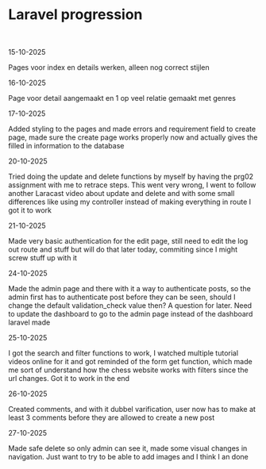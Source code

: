 <h1>Laravel progression</h1>
<br>
<p>15-10-2025</p>
<p>Pages voor index en details werken, alleen nog correct stijlen</p>

<p>16-10-2025</p>
<p>Page voor detail aangemaakt en 1 op veel relatie gemaakt met genres</p>

<p>17-10-2025</p>
<p>Added styling to the pages and made errors and requirement field to create page, 
made sure the create page works properly now and actually gives the filled in information to the database</p>

<p>20-10-2025</p>
<p> Tried doing the update and delete functions by myself by having the prg02 assignment with me to retrace steps.
This went very wrong, I went to follow another Laracast video about update and delete and with some small differences like
using my controller instead of making everything in route I got it to work</p>

<p>21-10-2025</p>
<p>Made very basic authentication for the edit page, still need to edit the log out route and stuff
but will do that later today, commiting since I might screw stuff up with it</p>

<p>24-10-2025</p>
<p>Made the admin page and there with it a way to authenticate posts, so the admin first has to authenticate post
before they can be seen, should I change the default validation_check value then? A question for later.
Need to update the dashboard to go to the admin page instead of the dashboard laravel made</p>

<p>25-10-2025</p>
<p>I got the search and filter functions to work, I watched multiple tutorial videos online for it and got reminded 
of the form get function, which made me sort of understand how the chess website works with filters since the url changes.
Got it to work in the end</p>

<p>26-10-2025</p>
<p>Created comments, and with it dubbel varification, user now has to make at least 3 comments before they are allowed
to create a new post</p>

<p>27-10-2025</p>
<p>Made safe delete so only admin can see it, made some visual changes in navigation.
Just want to try to be able to add images and I think I an done</p>
